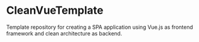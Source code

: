 # CleanVueTemplate
Template repository for creating a SPA application using Vue.js as frontend framework and clean architecture as backend.
